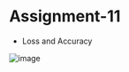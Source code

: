 # Assignment-11

- Loss and Accuracy

![image](https://github.com/Umeshtriveni/ERAV1/assets/42119280/aedfeb83-7236-4e61-a989-881ed1636c8c)

